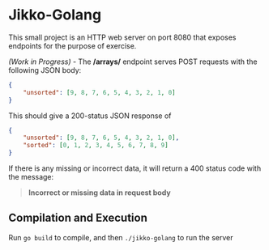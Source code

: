 # Jikko-Golang

This small project is an HTTP web server on port 8080 that exposes endpoints for the purpose of exercise.


*(Work in Progress)* - The **/arrays/**  endpoint serves POST requests with the following JSON body:

```json
{
	"unsorted": [9, 8, 7, 6, 5, 4, 3, 2, 1, 0]
}
```

This should give a 200-status JSON response of

```json
{
	"unsorted": [9, 8, 7, 6, 5, 4, 3, 2, 1, 0],
	"sorted": [0, 1, 2, 3, 4, 5, 6, 7, 8, 9]
}
```

If there is any missing or incorrect data, it will return a 400 status code with the message:

> **Incorrect or missing data in request body**

## Compilation and Execution

Run `go build` to compile, and then `./jikko-golang` to run the server
